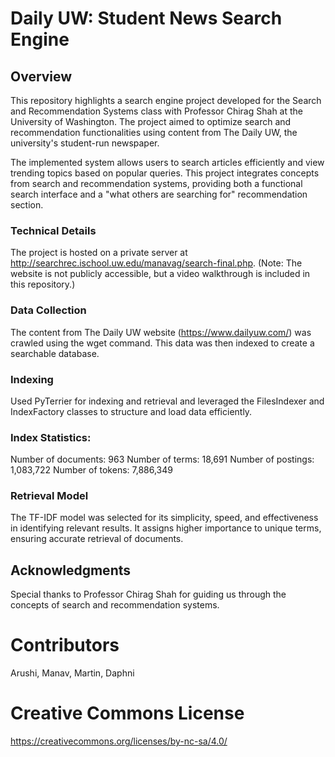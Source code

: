# Daily UW: Student News Search Engine
## Overview 
This repository highlights a search engine project developed for the Search and Recommendation Systems class with Professor Chirag Shah at the University of Washington. The project aimed to optimize search and recommendation functionalities using content from The Daily UW, the university's student-run newspaper.

The implemented system allows users to search articles efficiently and view trending topics based on popular queries. This project integrates concepts from search and recommendation systems, providing both a functional search interface and a "what others are searching for" recommendation section.


### Technical Details
The project is hosted on a private server at http://searchrec.ischool.uw.edu/manavag/search-final.php. (Note: The website is not publicly accessible, but a video walkthrough is included in this repository.)

### Data Collection

The content from The Daily UW website (https://www.dailyuw.com/) was crawled using the wget command. This data was then indexed to create a searchable database.

### Indexing

Used PyTerrier for indexing and retrieval and leveraged the FilesIndexer and IndexFactory classes to structure and load data efficiently.

### Index Statistics:

Number of documents: 963
Number of terms: 18,691
Number of postings: 1,083,722
Number of tokens: 7,886,349

### Retrieval Model

The TF-IDF model was selected for its simplicity, speed, and effectiveness in identifying relevant results. It assigns higher importance to unique terms, ensuring accurate retrieval of documents.



## Acknowledgments
Special thanks to Professor Chirag Shah for guiding us through the concepts of search and recommendation systems.

# Contributors
Arushi, Manav, Martin, Daphni

# Creative Commons License
https://creativecommons.org/licenses/by-nc-sa/4.0/ 

